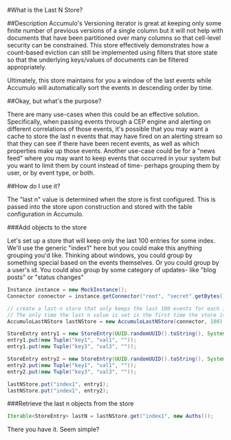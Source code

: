 #What is the Last N Store?


##Description
Accumulo's Versioning iterator is great at keeping only some finite number of previous versions of a single column but it will not help with documents that have been partitioned over many columns so that cell-level security can be constrained. This store effectively demonstrates how a count-based eviction can still be implemented using filters that store state so that the underlying keys/values of documents can be filtered appropriately. 

Ultimately, this store maintains for you a window of the last events while Accumulo will automatically sort the events in descending order by time.

##Okay, but what's the purpose?

There are many use-cases when this could be an effective solution. Specifically, when passing events through a CEP engine and alerting on different correlations of those events, it's possible that you may want a cache to store the last n events that may have fired on an alerting stream so that they can see if there have been recent events, as well as which properties make up those events. Another use-case could be for a "news feed" where you may want to keep events that occurred in your system but you want to limit them by count instead of time- perhaps grouping them by user, or by event type, or both. 

##How do I use it?

The "last n" value is determined when the store is first configured. This is passed into the store upon construction and stored with the table configuration in Accumulo.

###Add objects to the store

Let's set up a store that will keep only the last 100 entries for some index. We'll use the generic "index1" here but you could make this anything grouping you'd like. Thinking about windows, you could group by something special based on the events themselves. Or you could group by a user's id. You could also group by some category of updates- like "blog posts" or "status changes"

```java
Instance instance = new MockInstance();
Connector connector = instance.getConnector("root", "secret".getBytes());

// create a last-n store that only keeps the last 100 events for each index.
// The only time the last n value is set is the first time the store is configured in Accumulo
AccumuloLastNStore lastNStore = new AccumuloLastNStore(connector, 100);

StoreEntry entry1 = new StoreEntry(UUID.randomUUID().toString(), System.currentTimeMillis());
entry1.put(new Tuple("key1", "val1", ""));
entry1.put(new Tuple("key3", "val3", ""));

StoreEntry entry2 = new StoreEntry(UUID.randomUUID().toString(), System.currentTimeMillis());
entry2.put(new Tuple("key1", "val1", ""));
entry2.put(new Tuple("key3", "val3", ""));

lastNStore.put("index1", entry1);
lastNStore.put("index1", entry2);
```

###Retrieve the last n objects from the store

```java
Iterable<StoreEntry> lastN = lastNStore.get("index1", new Auths());
```

There you have it. Seem simple?


